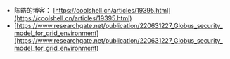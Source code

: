 - 陈皓的博客： [https://coolshell.cn/articles/19395.html](https://coolshell.cn/articles/19395.html)
- [https://www.researchgate.net/publication/220631227_Globus_security_model_for_grid_environment](https://www.researchgate.net/publication/220631227_Globus_security_model_for_grid_environment)

